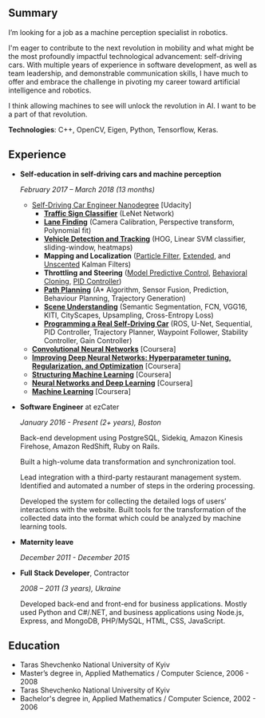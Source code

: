 ## Summary
I’m looking for a job as a machine perception specialist in robotics. 

I'm eager to contribute to the next revolution in mobility and what might be the most profoundly impactful technological advancement: self-driving cars. With multiple years of experience in software development, as well as team leadership, and demonstrable communication skills, I have much to offer and embrace the challenge in pivoting my career toward artificial intelligence and robotics. 

I think allowing machines to see will unlock the revolution in AI. I want to be a part of that revolution.

**Technologies**: C++, OpenCV, Eigen, Python, Tensorflow, Keras.
 
## Experience

* **Self-education in self-driving cars and machine perception**

    _February 2017 – March 2018 (13 months)_

    * [Self-Driving Car Engineer Nanodegree](https://www.udacity.com/course/self-driving-car-engineer-nanodegree--nd013) [Udacity] 
       * **[Traffic Sign Classifier](https://github.com/ooleksyuk/carnd-traffic-sign-classifier-project#top)** (LeNet Network)
       * **[Lane Finding](https://github.com/ooleksyuk/CarND-Advanced-Lane-Lines#top)** (Camera Calibration, Perspective transform, Polynomial fit)
       * **[Vehicle Detection and Tracking](https://github.com/ooleksyuk/CarND-Vehicle-Detection#top)** (HOG, Linear SVM classifier, sliding-window, heatmaps)
       * **Mapping  and Localization** ([Particle Filter](https://github.com/ooleksyuk/CarND-Kidnapped-Vehicle-Project#top), [Extended](https://github.com/ooleksyuk/CarND-Extended-Kalman-Filter-Project#top), and [Unscented](https://github.com/ooleksyuk/CarND-Unscented-Kalman-Filter-Project#top) Kalman Filters)
       * **Throttling and Steering** ([Model Predictive Control](https://github.com/ooleksyuk/CarND-MPC-Project#top), [Behavioral Cloning](https://github.com/ooleksyuk/CarND-Behavioral-Cloning-P3#top), [PID Controller](https://github.com/ooleksyuk/CarND-PID-Control-Project#top))
       * **[Path Planning](https://github.com/ooleksyuk/CarND-Path-Planning-Project#top)** (A* Algorithm, Sensor Fusion, Prediction, Behaviour Planning, Trajectory Generation)
       * **[Scene Understanding](https://github.com/ooleksyuk/CarND-Semantic-Segmentation#top)** (Semantic Segmentation, FCN, VGG16, KITI, CityScapes, Upsampling, Cross-Entropy Loss)
       * **[Programming a Real Self-Driving Car](https://github.com/ooleksyuk/CarND-Capstone#top)** (ROS, U-Net, Sequential, PID Controller, Trajectory Planner, Waypoint Follower, Stability Controller, Gain Controller)
   * **[Convolutional Neural Networks](https://www.coursera.org/learn/convolutional-neural-networks)** [Coursera] 
   * **[Improving Deep Neural Networks: Hyperparameter tuning, Regularization, and Optimization](https://www.coursera.org/learn/deep-neural-network)** [Coursera] 
   * **[Structuring Machine Learning](https://www.coursera.org/learn/machine-learning-projects)** [Coursera]
   * **[Neural Networks and Deep Learning](https://www.coursera.org/learn/neural-networks-deep-learning)** [Coursera] 
   * **[Machine Learning](https://www.coursera.org/learn/machine-learning)** [Coursera] 

* **Software Engineer** at ezCater

    _January 2016 -  Present (2+ years), Boston_
    
    Back-end development using PostgreSQL, Sidekiq, Amazon Kinesis Firehose, Amazon RedShift, Ruby on Rails.

    Built a high-volume data transformation and synchronization tool.
    
    Lead integration with a third-party restaurant management system. Identified and automated a number of steps in the ordering processing.

    Developed the system for collecting the detailed logs of users’ interactions with the website. Built tools for the transformation of the collected data into the format which could be analyzed by machine learning tools.
 
* **Maternity leave**

    _December 2011 - December 2015_
 
* **Full Stack Developer**, Contractor
    
    _2008 – 2011 (3 years), Ukraine_
    
    Developed back-end and front-end for business applications. Mostly used Python and C#/.NET, and business applications using Node.js, Express, and MongoDB, PHP/MySQL, HTML, CSS, JavaScript.
 
## Education
* Taras Shevchenko National University of Kyiv
* Master’s degree in, Applied Mathematics / Computer Science, 2006 - 2008
* Taras Shevchenko National University of Kyiv
* Bachelor's degree in, Applied Mathematics / Computer Science, 2002 - 2006
